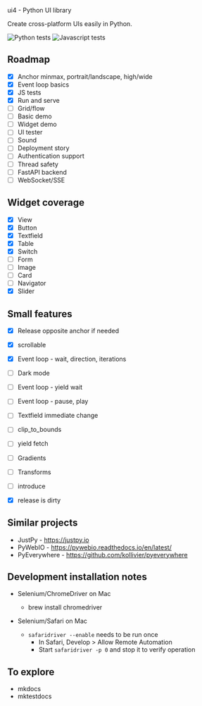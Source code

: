 ui4 - Python UI library

Create cross-platform UIs easily in Python.

![Python tests](https://github.com/mikaelho/ui4/actions/workflows/ui4.yaml/badge.svg) ![Javascript tests](https://github.com/mikaelho/ui4/actions/workflows/ui4-js.yaml/badge.svg)

Roadmap
-------

- [x] Anchor minmax, portrait/landscape, high/wide
- [x] Event loop basics
- [x] JS tests
- [x] Run and serve
- [ ] Grid/flow
- [ ] Basic demo
- [ ] Widget demo
- [ ] UI tester
- [ ] Sound
- [ ] Deployment story
- [ ] Authentication support
- [ ] Thread safety
- [ ] FastAPI backend
- [ ] WebSocket/SSE

Widget coverage
---------------

- [x] View
- [x] Button
- [x] Textfield
- [x] Table
- [x] Switch
- [ ] Form
- [ ] Image
- [ ] Card
- [ ] Navigator
- [x] Slider

Small features
--------------

- [x] Release opposite anchor if needed
- [x] scrollable
- [x] Event loop - wait, direction, iterations
- [ ] Dark mode
- [ ] Event loop - yield wait
- [ ] Event loop - pause, play
- [ ] Textfield immediate change
- [ ] clip_to_bounds
- [ ] yield fetch
- [ ] Gradients
- [ ] Transforms
- [ ] introduce
- [x] release is dirty


Similar projects
----------------

* JustPy - https://justpy.io
* PyWebIO - https://pywebio.readthedocs.io/en/latest/
* PyEverywhere - https://github.com/kollivier/pyeverywhere

Development installation notes
------------------------------

- Selenium/ChromeDriver on Mac
  - brew install chromedriver

- Selenium/Safari on Mac
  - `safaridriver --enable` needs to be run once
    - In Safari, Develop > Allow Remote Automation
    - Start `safaridriver -p 0` and stop it to verify operation
  
To explore
---------------------

- mkdocs
- mktestdocs